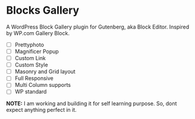 # Blocks Gallery

A WordPress Block Gallery plugin for Gutenberg, aka Block Editor. Inspired by WP.com Gallery Block.

- [ ] Prettyphoto
- [ ] Magnificer Popup
- [ ] Custom Link
- [ ] Custom Style
- [ ] Masonry and Grid layout
- [ ] Full Responsive
- [ ] Multi Column supports
- [ ] WP standard

**NOTE:** I am working and building it for self learning purpose. So, dont expect anything perfect in it.
